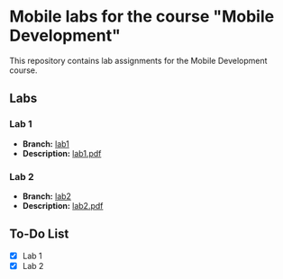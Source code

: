 # Mobile labs for the course "Mobile Development"

This repository contains lab assignments for the Mobile Development course.

## Labs

### Lab 1
- **Branch:** [lab1](https://github.com/AndriiBabushko/MobileLabsRN2025/tree/lab1)
- **Description:** [lab1.pdf](lab1.pdf)

### Lab 2
- **Branch:** [lab2](https://github.com/AndriiBabushko/MobileLabsRN2025/tree/lab2)
- **Description:** [lab2.pdf](lab2.pdf)

## To-Do List
- [x] Lab 1
- [X] Lab 2